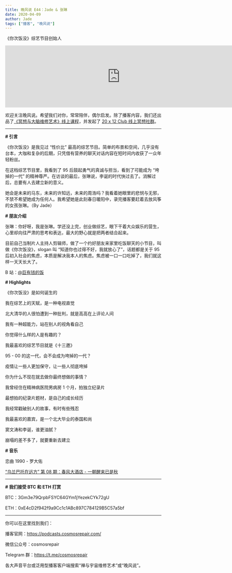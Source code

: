 ```yaml
---
title: 晚风说 E44：Jade & 张琳
date: 2020-04-09
author: Jade
tags: ["播客", "晚风说"]
---
```


《你次饭没》综艺节目创始人

<!--more-->

<iframe src="https://fireside.fm/player/v2/trfV16OE+iA1hP4bl?theme=light" width="740" height="200" frameborder="0" scrolling="no"></iframe>

欢迎关注晚风说。希望我们对你，常常陪伴，偶尔启发。除了播客内容，我们还出品了[《冥想与大脑维修艺术》线上课程](https://mp.weixin.qq.com/s?__biz=MzA5Nzk4MDMxMg==&mid=2247484680&idx=1&sn=2a5b8f1e1f1c1e6820adf5cc95d997fe&chksm=9099dfffa7ee56e9408aa248731e3e3e502c984ca1e577decc28d66d458f2e93a600dc6d6b40&scene=21#wechat_redirect)，并发起了 [20 x 12 Club 线上冥想社群](https://mp.weixin.qq.com/s?__biz=MzA5Nzk4MDMxMg==&mid=2247484834&idx=1&sn=ebd2c537b12e63baef2e9eaac505c26b&chksm=9099df55a7ee5643ab84485931d52082bbb2a6ee7078bdd536faf2cbbcb7bb22783aeaf13d4b&scene=21#wechat_redirect)。

- - - - - 

**# 引言**

《你次饭没》是我见过 “性价比” 最高的综艺节目。简单的布景和空间，几乎没有台本，大咖和复杂的后期，只凭借有营养的聊天对话内容在短时间内收获了一众年轻粉丝。

在这档综艺节目里，我看到了 95 后鼓起勇气的真诚与担当，看到了可能成为 “垮掉的一代” 的精神尊严。在访谈的最后，张琳说，李诞的时代快过去了。消解过后，总要有人去建立新的意义。

她会是未来的马东，未来的许知远，未来的周浩吗？我看着她眼里的悲悯与无邪，不禁不希望她成为任何人。我希望她是此刻春日暖阳中，录完播客要赶着去放风筝的女孩张琳。（By Jade）

**# 朋友介绍**

张琳：你好呀，我是张琳。学还没上完，创业做综艺，眼下干着大众娱乐的营生，心里却向往严肃的思考和表达，最大的野心就是把两者结合起来。

目前自己当制片人主持人剪辑师，做了一个约好朋友来家里吃饭聊天的小节目，叫做《你次饭没》，slogan 叫 “知道你也过得不好，我就放心了”，话题都是关于 95 后初入社会的焦虑，本质是解决我本人的焦虑。焦虑被一口一口吃掉了，我们就这样一天天长大了。

B 站：[@巨有钱的饭](https://space.bilibili.com/8430080?from=search&seid=7599892173536661350)

**# Highlights**

《你次饭没》是如何诞生的

我在综艺上的天赋，是一种电视直觉

北大清华的人很怕遭到一种批判，就是高高在上评论人间

我有一种超能力，站在别人的视角看自己

你觉得什么样的人是有趣的？

我最喜欢的综艺节目就是《十三邀》

95 - 00 的这一代，会不会成为垮掉的一代？

疫情让一些人更加保守，让一些人彻底垮掉

你为什么不现在就去做你最终想做的事情？

我曾经住在精神病医院男病房 1 个月，拍独立纪录片

最想拍的纪录片题材，是自己的成长经历

我经常戳破别人的故事，有时有些残忍

我最喜欢的嘉宾，是一个北大毕业的泰国和尚

窦文涛和李诞，谁更油腻？

崩塌的差不多了，就要重新去建立

**# 音乐**

恋曲 1990 - 罗大佑

[“乌兰巴托在远方” 第 08 期：春风大酒店 - 一朝醒来已是秋](https://fm.qq.com/luobo/radio?_wv=4097&aid=rd003x2y0137M1vS&showid=rd002JRl3D1edYXU&sourceInfo=adpos%3D20009%26reserve4%3D2&from=singlemessage&isappinstalled=0)

- - - - - 

**# 我们接受 BTC 和 ETH 打赏**

BTC：3Gm3e79QrpbFSYC64GYm1jYezekCYk72gU

ETH：0xE4cD2f942f9a9Cc1c1ABc897C784129B5C57a5bf

- - - - - 

你可以在这里找到我们：

播客官网：https://podcasts.cosmosrepair.com/

微信公众号：cosmosrepair

Telegram 群：https://t.me/cosmosrepair

各大声音平台或泛用型播客客户端搜索“禅与宇宙维修艺术”或“晚风说”。